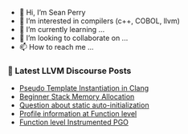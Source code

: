 - 👋 Hi, I’m Sean Perry
- 👀 I’m interested in compilers (c++, COBOL, llvm)
- 🌱 I’m currently learning ...
- 💞️ I’m looking to collaborate on ...
- 📫 How to reach me ...

<!---
s66perry/s66perry is a ✨ special ✨ repository because its `README.md` (this file) appears on your GitHub profile.
You can click the Preview link to take a look at your changes.
--->
### 📕 Latest LLVM Discourse Posts

<!-- DISCOURSE-LLVM:START -->
- [Pseudo Template Instantiation in Clang](https://discourse.llvm.org/t/pseudo-template-instantiation-in-clang/81406#post_15)
- [Beginner Stack Memory Allocation](https://discourse.llvm.org/t/beginner-stack-memory-allocation/83042#post_5)
- [Question about static auto-initialization](https://discourse.llvm.org/t/question-about-static-auto-initialization/83177#post_3)
- [Profile information at Function level](https://discourse.llvm.org/t/profile-information-at-function-level/83178#post_1)
- [Function level Instrumented PGO](https://discourse.llvm.org/t/function-level-instrumented-pgo/83174#post_4)
<!-- DISCOURSE-LLVM:END -->
